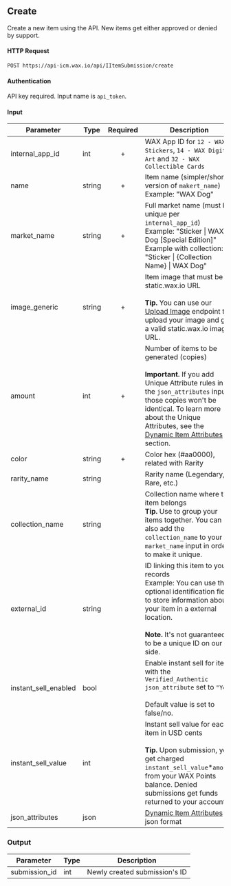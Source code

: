 ## Create

Create a new item using the API. New items get either approved or denied by support.

#### HTTP Request

`POST https://api-icm.wax.io/api/IItemSubmission/create`

#### Authentication

API key required. Input name is `api_token`.

#### Input

| Parameter | Type | Required | Description |
| - | - | :-: | - |
| internal_app_id | int | + | WAX App ID for `12 - WAX Stickers`, `14 - WAX Digital Art` and `32 - WAX Collectible Cards` |
| name | string | + | Item name (simpler/shorter version of `makert_name`) <br> Example: "WAX Dog" |
| market_name | string | + | Full market name (must be unique per `internal_app_id`) <br> Example: "Sticker &#124; WAX Dog [Special Edition]" <br> Example with collection: "Sticker &#124; {Collection Name} &#124; WAX Dog" |
| image_generic | string | + | Item image that must be a static.wax.io URL <br><br>**Tip.** You can use our [Upload Image](/IItemSubmission/upload-image.md) endpoint to upload your image and get a valid static.wax.io image URL. |
| amount | int | + | Number of items to be generated (copies) <br><br>**Important.** If you add Unique Attribute rules in the `json_attributes` input, those copies won't be identical. To learn more about the Unique Attributes, see the [Dynamic Item Attributes](/IItemSubmission.md#dynamic-attributes) section. |
| color | string | + | Color hex (#aa0000), related with Rarity |
| rarity_name | string |   | Rarity name (Legendary, Rare, etc.) |
| collection_name | string |   | Collection name where the item belongs <br>**Tip.** Use to group your items together. You can also add the `collection_name` to your `market_name` input in order to make it unique. |
| external_id | string |   | ID linking this item to your records <br>Example: You can use this optional identification field to store information about your item in a external location.<br><br>**Note.** It's not guaranteed to be a unique ID on our side. |
| instant_sell_enabled | bool |   | Enable instant sell for items with the `Verified_Authentic` `json_attribute` set to `"Yes"` <br><br>Default value is set to false/no. |
| instant_sell_value | int |   | Instant sell value for each item in USD cents<br><br>**Tip.** Upon submission, you get charged `instant_sell_value`\*`amount` from your WAX Points balance. Denied submissions get funds returned to your account. |
| json_attributes | json |   | [Dynamic Item Attributes](/IItemSubmission.md#dynamic-attributes) in json format |

### Output

| Parameter | Type | Description |
| - | - | - |
| submission_id | int | Newly created submission's ID |
